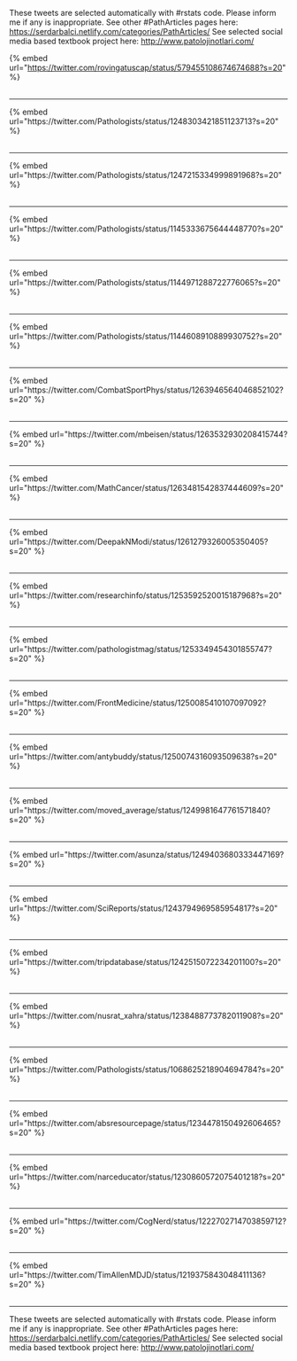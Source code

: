 

These tweets are selected automatically with #rstats code. Please inform me if any is inappropriate.
See other #PathArticles pages here: https://serdarbalci.netlify.com/categories/PathArticles/ 
See selected social media based textbook project here: http://www.patolojinotlari.com/

{% embed url="https://twitter.com/rovingatuscap/status/579455108674674688?s=20" %}<br>
<br>
<hr>
{% embed url="https://twitter.com/Pathologists/status/1248303421851123713?s=20" %}<br>
<br>
<hr>
{% embed url="https://twitter.com/Pathologists/status/1247215334999891968?s=20" %}<br>
<br>
<hr>
{% embed url="https://twitter.com/Pathologists/status/1145333675644448770?s=20" %}<br>
<br>
<hr>
{% embed url="https://twitter.com/Pathologists/status/1144971288722776065?s=20" %}<br>
<br>
<hr>
{% embed url="https://twitter.com/Pathologists/status/1144608910889930752?s=20" %}<br>
<br>
<hr>
{% embed url="https://twitter.com/CombatSportPhys/status/1263946564046852102?s=20" %}<br>
<br>
<hr>
{% embed url="https://twitter.com/mbeisen/status/1263532930208415744?s=20" %}<br>
<br>
<hr>
{% embed url="https://twitter.com/MathCancer/status/1263481542837444609?s=20" %}<br>
<br>
<hr>
{% embed url="https://twitter.com/DeepakNModi/status/1261279326005350405?s=20" %}<br>
<br>
<hr>
{% embed url="https://twitter.com/researchinfo/status/1253592520015187968?s=20" %}<br>
<br>
<hr>
{% embed url="https://twitter.com/pathologistmag/status/1253349454301855747?s=20" %}<br>
<br>
<hr>
{% embed url="https://twitter.com/FrontMedicine/status/1250085410107097092?s=20" %}<br>
<br>
<hr>
{% embed url="https://twitter.com/antybuddy/status/1250074316093509638?s=20" %}<br>
<br>
<hr>
{% embed url="https://twitter.com/moved_average/status/1249981647761571840?s=20" %}<br>
<br>
<hr>
{% embed url="https://twitter.com/asunza/status/1249403680333447169?s=20" %}<br>
<br>
<hr>
{% embed url="https://twitter.com/SciReports/status/1243794969585954817?s=20" %}<br>
<br>
<hr>
{% embed url="https://twitter.com/tripdatabase/status/1242515072234201100?s=20" %}<br>
<br>
<hr>
{% embed url="https://twitter.com/nusrat_xahra/status/1238488773782011908?s=20" %}<br>
<br>
<hr>
{% embed url="https://twitter.com/Pathologists/status/1068625218904694784?s=20" %}<br>
<br>
<hr>
{% embed url="https://twitter.com/absresourcepage/status/1234478150492606465?s=20" %}<br>
<br>
<hr>
{% embed url="https://twitter.com/narceducator/status/1230860572075401218?s=20" %}<br>
<br>
<hr>
{% embed url="https://twitter.com/CogNerd/status/1222702714703859712?s=20" %}<br>
<br>
<hr>
{% embed url="https://twitter.com/TimAllenMDJD/status/1219375843048411136?s=20" %}<br>
<br>
<hr>


These tweets are selected automatically with #rstats code. Please inform me if any is inappropriate.
See other #PathArticles pages here: https://serdarbalci.netlify.com/categories/PathArticles/ 
See selected social media based textbook project here: http://www.patolojinotlari.com/
